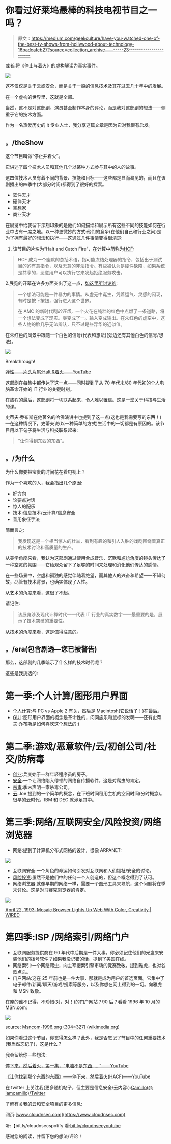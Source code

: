 # 你看过好莱坞最棒的科技电视节目之一吗？

> 原文：<https://medium.com/geekculture/have-you-watched-one-of-the-best-tv-shows-from-hollywood-about-technology-16badcafcb27?source=collection_archive---------23----------------------->

或者:将《停止与着火》的虚构解读为真实事件。

![](img/b4a60d7453fe54c45b9e454c279bbe8b.png)

这不仅仅是关于云或安全，而是关于一般的信息技术及其在过去几十年中的发展。

在一个虚构的世界里，这就是全部。

当然，这不是对这部剧、演员甚至制作本身的评论，而是我对这部剧的想法——侧重于它的技术方面。

作为一名热爱历史的 it 专业人士，我分享这篇文章是因为它对我很有启发。

## 。/theShow

这个节目叫做“停止并着火”。

它讲述了四个技术人员和其他几个以某种方式参与其中的人的故事。

这四位技术人员有着不同的背景、技能和目标——这些都是显而易见的，而且在该剧播出的四季中(大部分时间)都得到了很好的探索。

*   软件天才
*   硬件天才
*   空想家
*   商业天才

在展览中给我留下深刻印象的是他们如何描绘和展示所有这些不同的技能如何在行业中占有一席之地。以一种更微妙的方式:他们的竞争(在他们自己和行业之间)是为了拥有最好的想法和执行——这通过几件事情变得很清楚:

1.  该节目的片名为“Halt and Catch Fire”，在计算中简称为[HCF](https://en.wikipedia.org/wiki/Halt_and_Catch_Fire_(computing)):

> HCF 成为一个幽默的总括术语，指可能冻结处理器的指令，包括出于测试目的的有意指令，以及无意的非法指令。有些被认为是硬件缺陷，如果系统是共享的，恶意用户可以执行它来发起拒绝服务攻击。

2.展览的开幕在许多方面突出了这一点，[如这里所讨论的](https://www.artofthetitle.com/title/halt-and-catch-fire/):

> 一个想法可能是一件暴力的事情。从虚无中诞生，凭着运气、灵感的闪现，有时是按下按钮，强行进入这个世界。
> 
> 在 AMC 的新时代剧*的开场*，一个火花在纯粹的红色中点燃了一条道路，将一个想法变成了现实。零变成了一。输入变成输出。在朱红色的虚空中，这些人物的脸几乎无法辨认，只不过是些浮华的近似值。

在朱红色的风景中跟随一个白色的信号(代表和想法)(旁边还有其他白色的信号/想法)。

![](img/83ab770cc02d6c59f4f209a2b2742d09.png)

Breakthrough!

[弹性——片头片尾:Halt &着火——YouTube](https://www.youtube.com/watch?v=ucSUs3adMQ8)

这部剧在每集中都传达了这一点——同时提到了从 70 年代末/80 年代初的个人电脑革命开始的 IT 行业的关键时刻。

在旅程的最后，这部剧将一切联系起来，令人难以置信。这是一堂关于科技与生活的课。

史蒂夫·乔布斯在他著名的哈佛演讲中也提到了这一点(这也是我需要写的东西！)—在这种情况下，史蒂夫说(以一种简单的方式)生活中的一切都是有原因的。该节目用以下句子将生活与科技联系起来:

> “让你得到东西的东西”。

## 。/为什么

为什么你要把宝贵的时间花在看电视上？

作为一个喜欢的人，我会指出几个原因:

*   好方向
*   论要点对话
*   惊人的配乐
*   技术:信息技术/云计算/信息安全
*   善用象征手法

简而言之:

> 我发现这是一个相当惊人的壮举，看到有趣的和引人入胜的戏剧围绕着真正的技术讨论和高质量的生产。

从美学角度来看，我认为这部剧通过使用合成音乐、沉默和尴尬角度的镜头传达了一种空灵的氛围——它给观众留下了足够的时间来处理和消化他们传达的感情。

在一些场景中，空虚和孤独的感觉伴随着绝望，而其他人的兴奋和希望——不知何故，尽管有技术背景，也确实体现了人性。

从艺术的角度来看，这很了不起。

请记住:

> 该展览涉及现代计算时代——代表 IT 行业的真实数字——最重要的是，展示了技术突破的重要性。

从技术的角度来看，这是值得注意的。

## 。/era(包含剧透—您已被警告)

那么，这部剧的几季暗示了什么样的技术时代呢？

这些是我挑选的:

# 第一季:个人计算/图形用户界面

*   [个人计算](https://en.wikipedia.org/wiki/Personal_computer):与 PC vs Apple 2 有关，然后是 Macintosh(它说话了！)在最后。
*   [GUI](https://en.wikipedia.org/wiki/Xerox_Alto) :图形用户界面的概念是革命性的，问问施乐和鼠标的发明——还有史蒂夫·乔布斯是如何喜欢这个想法的:)

# 第二季:游戏/恶意软件/云/初创公司/社交/防病毒

*   [创业](https://www.investopedia.com/terms/s/startup.asp):兵变始于一群年轻程序员的房子。
*   [安全](https://www.ifsecglobal.com/cyber-security/a-history-of-information-security/):一个让网络陷入停顿的网络自传播软件，这是对爬虫的肯定。
*   [杀毒](https://en.wikipedia.org/wiki/Antivirus_software#1980%E2%80%931990_period_(early_days)):季末声明一家杀毒公司。
*   [云](https://en.wikipedia.org/wiki/Cloud_computing):Joe 提到的一个简单的概念，在下班时间租用主机的空闲时间(分时概念)。很早的云时代，IBM 和 DEC 就涉足其中。

# 第三季:网络/互联网安全/风险投资/网络浏览器

*   网络:提到了计算机分布式网络的设计，很像 ARPANET:

![](img/169b4942d0aecd97787514049dd9280e.png)

*   互联网安全:一个角色的命运如何引发对互联网和人们福祉/安全的讨论。
*   [风险投资](https://en.wikipedia.org/wiki/Venture_capital):虽然不是他们中的任何一个人创造的，但这个概念得到了认可。
*   网络浏览器:就像早期的网络一样，需要一个图形工具来导航，这个问题将在季末讨论。这是对[马赛克浏览器](https://en.wikipedia.org/wiki/History_of_the_web_browser)的肯定。

![](img/c4ddbb35b2d1a4e871c4224a3cbb26d6.png)

[April 22, 1993: Mosaic Browser Lights Up Web With Color, Creativity | WIRED](https://www.wired.com/2010/04/0422mosaic-web-browser/)

# 第四季:ISP /网络索引/网络门户

*   互联网服务提供商在 90 年代中后期是一件大事。你必须记住他们的光盘来安装他们的拨号软件？如果我没记错的话，提到了美国在线。
*   网络索引:一个网络爬虫，向主宰搜索引擎市场的竞赛致敬。提到雅虎，也对谷歌点头。
*   门户网站:这在 25 年前也是一件大事，那就是成为用户的首选页面。它集中了电子邮件/新闻/聊天/游戏/搜索等服务，以及你想在网上得到的一切。向雅虎和 MSN 致敬。

在座的谁不记得，不珍惜(对，对！)的门户网站？90 后？看看 1996 年 10 月的 MSN.com:

![](img/0c19eeb37a7716c2544a311a5dcb310d.png)

source: [Msncom-1996.png (304×327) (wikimedia.org)](https://upload.wikimedia.org/wikipedia/en/a/ab/Msncom-1996.png)

如果你看过这个节目，你觉得怎么样？此外，我是否忘记了节目中的任何重要技术(我当然忘记了)，这是什么？

我会留给你一些想法:

[停下来，然后着火，第一集，“电脑不是东西……”——YouTube](https://www.youtube.com/watch?v=YQLbi4VXYcA)

[《让你找到那个东西的东西》——停下来，然后着火(HACF)——YouTube](https://www.youtube.com/watch?v=-Bics9UkjK8)

在 twitter 上关注我(更多随机帖子，但主要是信息安全/云内容:):[Camillo(@ iamcamillo)/Twitter](https://twitter.com/iamcamillo)

了解有关我的云和安全项目的更多信息:

网页:[www.cloudnsec.com](https://www.cloudnsec.com)

听:【bit.ly/cloudnsecspotify
看:[bit.ly/cloudnsecyoutube](https://bit.ly/cloudnsecyoutube)

感谢您的阅读，并留下您的想法/评论！